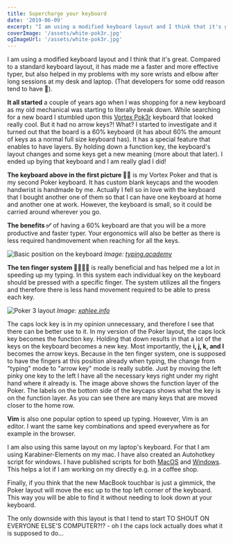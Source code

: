 ```yaml
---
title: Supercharge your keyboard
date: '2019-06-09'
excerpt: "I am using a modified keyboard layout and I think that it's great. Compared to a standard keyboard layout, it has made me a faster and more effective typer, but also helped in my problems with my sore wrists and elbow after long sessions at my desk and laptop."
coverImage: '/assets/white-pok3r.jpg'
ogImageUrl: '/assets/white-pok3r.jpg'
---
```


I am using a modified keyboard layout and I think that it's great. Compared to a standard keyboard layout, it has made me a faster and more effective typer, but also helped in my problems with my sore wrists and elbow after long sessions at my desk and laptop. (That developers for some odd reason tend to have 🤔).

**It all started** a couple of years ago when I was shopping for a new keyboard as my old mechanical was starting to literally break down. While searching for a new board I stumbled upon this [Vortex Pok3r](http://www.vortexgear.tw) keyboard that looked really cool. But it had no arrow keys?! What? I started to investigate and it turned out that the board is a 60% keyboard (it has about 60% the amount of keys as a normal full size keyboard has). It has a special feature that enables to have layers. By holding down a function key, the keyboard's layout changes and some keys get a new meaning (more about that later). I ended up bying that keyboard and I am really glad I did!

**The keyboard above in the first picture ☝🏻** is my Vortex Poker and that is my second Poker keyboard. It has custom blank keycaps and the wooden handwrist is handmade by me. Actually I fell so in love with the keyboard that I bought another one of them so that I can have one keyboard at home and another one at work. However, the keyboard is small, so it could be carried around wherever you go.

**The benefits ✅** of having a 60% keyboard are that you will be a more productive and faster typer. Your ergonomics will also be better as there is less required handmovement when reaching for all the keys.

![Basic position on the keyboard](/assets/basic-position.png)
_Image: [typing.academy](https://www.typing.academy/10-finger-typing)_

**The ten finger system ✋🏻🤚🏻** is really beneficial and has helped me a lot in speeding up my typing. In this system each individual key on the keyboard should be pressed with a specific finger. The system utilizes all the fingers and therefore there is less hand movement required to be able to press each key.

![Poker 3 layout](assets/Poker_3_keyboard_layout.png)
_Image: [xahlee.info](http://xahlee.info/kbd/kbc_poker_keyboard.html)_

The caps lock key is in my opinion unnecessary, and therefore I see that there can be better use to it. In my version of the Poker layout, the caps lock key becomes the function key. Holding that down results in that a lot of the keys on the keyboard becomes a new key. Most importantly, the **i, j, k, and l** becomes the arrow keys. Because in the ten finger system, one is supposed to have the fingers at this position already when typing, the change from "typing" mode to "arrow key" mode is really subtle. Just by moving the left pinky one key to the left I have all the necessary keys right under my right hand where it already is. The image above shows the function layer of the Poker. The labels on the bottom side of the keycaps shows what the key is on the function layer. As you can see there are many keys that are moved closer to the home row.

**Vim** is also one popular option to speed up typing. However, Vim is an editor. I want the same key combinations and speed everywhere as for example in the browser.

I am also using this same layout on my laptop's keyboard. For that I am using Karabiner-Elements on my mac. I have also created an Autohotkey script for windows. I have published scripts for both [MacOS](https://gist.github.com/andersnylund/a543be3e40107d4bb645f839ba4766aa) and [Windows](https://gist.github.com/andersnylund/d6d59b80e8bebcf83e3385ee596e1f90). This helps a lot if I am working on my directly e.g. in a coffee shop.

Finally, if you think that the new MacBook touchbar is just a gimmick, the Poker layout will move the esc up to the top left corner of the keyboard. This way you will be able to find it without needing to look down at your keyboard.

The only downside with this layout is that I tend to start TO SHOUT ON EVERYONE ELSE'S COMPUTER?!? - oh I the caps lock actually does what it is supposed to do...
